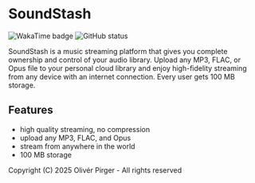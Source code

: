 # SoundStash

![WakaTime badge](https://hackatime-badge.hackclub.com/U078A5HKZ9D/hackbook) ![GitHub status](https://img.shields.io/github/checks-status/4f48/soundstash/main)

SoundStash is a music streaming platform that gives you complete ownership and control of your audio library. Upload any MP3, FLAC, or Opus file to your personal cloud library and enjoy high-fidelity streaming from any device with an internet connection. Every user gets 100 MB storage.

## Features

- high quality streaming, no compression
- upload any MP3, FLAC, and Opus
- stream from anywhere in the world
- 100 MB storage

Copyright (C) 2025 Olivér Pirger - All rights reserved
